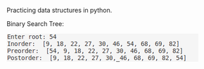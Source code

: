 Practicing data structures in python.

Binary Search Tree: 

![Binary Search Tree Output](python_bst.png)
